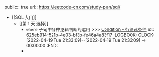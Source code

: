 public:: true
url:: https://leetcode-cn.com/study-plan/sql/

- [[SQL 入门]]
	- [[第 1 天 选择]]
		- `where` 子句中各种逻辑判断的运用 >>> [Condition - 行筛选条件](https://aetherhjf.netlify.app/2020-02-17-%E6%95%B0%E6%8D%AE%E5%BA%93%E7%AC%94%E8%AE%B0-01-sql%E8%AF%AD%E6%B3%95%E7%AF%87/#condition---%E8%A1%8C%E7%AD%9B%E9%80%89%E6%9D%A1%E4%BB%B6)
		  id:: 625eb914-521b-4e03-bf3b-fe46a4a83f17
		  :LOGBOOK:
		  CLOCK: [2022-04-19 Tue 21:33:09]--[2022-04-19 Tue 21:33:09] =>  00:00:00
		  :END:
		-